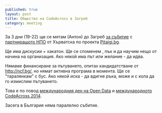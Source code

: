 ```yaml
---
published: true
layout: post
title: Общество на CodeAcross в Загреб
category: meeting
---
```


За 3 дни (19-22) ще се мятам (Антон) до Загреб [за събитие](https://www.facebook.com/events/1458161464396024) с [партниращото НПО](https://www.facebook.com/aktivacija) от Хърватска по проекта [Pitaigi.bg](http://www.obshtestvo.bg/project/pitaigi.html).

Ще има дискусии + хакатон. Ще се споменем , пък и да научим нещо от начина на организация. Ако някой има път или желание - да идва.

Нямаме финансиране за пътуването, опитах кандидатстване от http://ncf.bg/, но нямат активна програма в момента. Ще се "таралянкам" с бус. Ако някой иска - да вдигне ръка, може и с кола да го измислим пътуването.

Това е по повод [международния ден на Open Data](http://opendataday.org/)  и [международното CodeAcross 2014]( http://www.codeforamerica.org/events/codeacross-2014/).

Засега в България няма паралелно събитие. 